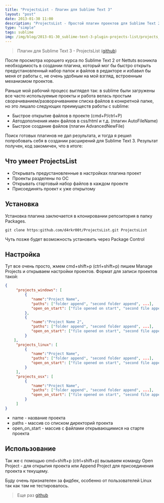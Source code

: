 ```yaml
---
title: "ProjectsList - Плагин для Sublime Text 3"
layout: "post"
date: 2013-01-30 11:00
description: "ProjectsList - Простой плагин проектов для Sublime Text 2"
type: "simple"
tags: sublime
img: /img/blog/2013-01-30_sublime-text-3-plugin-projects-list/projects_list_intro.jpg
---
```


> Плагин для Sublime Text 3 - ProjectsList ([github](https://github.com/d4rkr00t/ProjectsList))

После просмотра хорошего курса по Sublime Text 2 от Nettuts возникла необходимость в создании плагина, который мог бы быстро открыть предустановленный набор папок и файлов в редакторе и избавил бы меня от работы с, не очень удобным на мой взгляд, встроенным механизмом проектов.

Раньше мой рабочий процесс выглядел так: в sublime были загружены все часто используемые проекты и работа велась простым сворачиванием/разворачиванием списка файлов в конкретной папке, но это лишало следующих преимуществ работы с sublime:

- Быстрое открытие файлов в проекте (cmd+P/ctrl+P)
- Автодополнения имен файлов в css/html и т.д. (плагин AutoFileName)
- Быстрое создание файлов (плагин AdvancedNewFile)

Поиск готовых плагинов не дал результата, и тогда я решил попробовать себя в создании расширений для Sublime Text 3. Результат получен, код закомичен, что в итоге:

## Что умеет ProjectsList

- Открывать предустановленные в настройках плагина проект
- Проекты разделены по ОС
- Открывать стартовый набор файлов в каждом проекте
- Присоединять проект к уже открытому

## Установка

Установка плагина заключается в клонировании репозитория в папку Packages.

```
git clone https:github.com/d4rkr00t/ProjectsList.git ProjectsList
```

Чуть позже будет возможность установить через Package Control

## Настройка

Тут все очень просто, жмем cmd+shift+p (ctrl+shift+p) пишем Manage Projects и открываем настройки проектов. Формат для записи проектов такой:
```json
{
     "projects_windows": [
         {
            "name":"Project Name",
            "paths": ["folder append", "second folder append", ...],
            "open_on_start": ["file opened on start", "second file append on start", ...]
         },
         {
            "name":"Project Name 2",
            "paths": ["folder append", "second folder append", ...],
            "open_on_start": ["file opened on start", "second file append on start", ...]
         }
    ],
     "projects_linux": [
         {
            "name":"Project Name",
            "paths": ["folder append", "second folder append", ...],
            "open_on_start": ["file opened on start", "second file append on start", ...]
         }
     ],
     "projects_osx": [
         {
            "name":"Project Name",
            "paths": ["folder append", "second folder append", ...],
            "open_on_start": ["file opened on start", "second file append on start", ...]
         }
     ]
}
```

- name - название проекта
- paths - массив со списком директорий проекта
- open_on_start - массив с файлами открывающимися на старте проекта

## Использование

Так же с помощью cmd+shift+p (ctrl+shift+p) вызываем команду Open Project - для открытия проекта или Append Project для присоединения проекта к текущему.

Буду очень признателен за фидбек, особенно от пользователей Linux так как там не тестировалось.

> Еще раз [github](https://github.com/d4rkr00t/ProjectsList)
